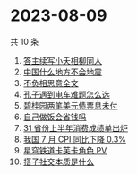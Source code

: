 # 2023-08-09

共 10 条

<!-- BEGIN ZHIHUSEARCH -->
<!-- 最后更新时间 Wed Aug 09 2023 15:11:04 GMT+0800 (China Standard Time) -->
1. [答主续写小夭相柳同人](https://www.zhihu.com/search?q=答主续写小夭相柳同人)
1. [中国什么地方不会地震](https://www.zhihu.com/search?q=中国什么地方不会地震)
1. [不负相思意全文](https://www.zhihu.com/search?q=不负相思意全文)
1. [孔子遇到电车难题怎么选](https://www.zhihu.com/search?q=孔子遇到电车难题怎么选)
1. [碧桂园两笔美元债票息未付](https://www.zhihu.com/search?q=碧桂园两笔美元债票息未付)
1. [自己做饭会省钱吗](https://www.zhihu.com/search?q=自己做饭会省钱吗)
1. [31 省份上半年消费成绩单出炉](https://www.zhihu.com/search?q=31%20省份上半年消费成绩单出炉)
1. [我国 7 月 CPI 同比下降 0.3%](https://www.zhihu.com/search?q=我国%207%20月%20CPI%20同比下降%200.3%)
1. [星穹铁道卡芙卡角色 PV](https://www.zhihu.com/search?q=星穹铁道卡芙卡角色%20PV)
1. [搭子社交本质是什么](https://www.zhihu.com/search?q=搭子社交本质是什么)
<!-- END ZHIHUSEARCH -->
